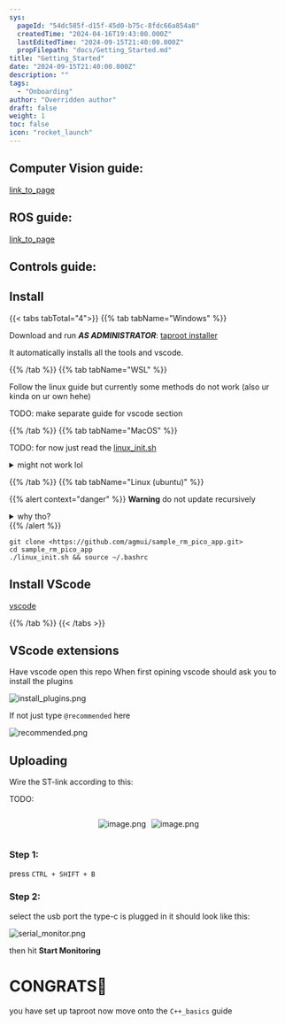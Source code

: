 ```yaml
---
sys:
  pageId: "54dc585f-d15f-45d0-b75c-8fdc66a854a8"
  createdTime: "2024-04-16T19:43:00.000Z"
  lastEditedTime: "2024-09-15T21:40:00.000Z"
  propFilepath: "docs/Getting_Started.md"
title: "Getting_Started"
date: "2024-09-15T21:40:00.000Z"
description: ""
tags:
  - "Onboarding"
author: "Overridden author"
draft: false
weight: 1
toc: false
icon: "rocket_launch"
---
```


## Computer Vision guide:

[link_to_page](86d45bc0-388b-4d26-8848-44f255f73d0e)

## ROS guide:

[link_to_page](3c76c1de-ec8f-46d6-8b0a-294005edc2d5)

## Controls guide:

## Install

{{< tabs tabTotal="4">}}
{{% tab tabName="Windows" %}}

Download and run _**AS ADMINISTRATOR**_: [taproot installer](https://github.com/Thornbots/TeachingFreshies/releases/tag/1.0)

It automatically installs all the tools and vscode.

{{% /tab %}}
{{% tab tabName="WSL" %}}

Follow the linux guide but currently some methods do not work (also ur kinda on ur own hehe)

TODO: make separate guide for vscode section

{{% /tab %}}
{{% tab tabName="MacOS" %}}

TODO: for now just read the [linux_init.sh](https://github.com/agmui/sample_rm_pico_app/blob/main/linux_init.sh)

<details>
<summary>might not work lol</summary>

`brew install libusb pkg-config`

Next install: [vscode](https://code.visualstudio.com/Download)

</details>

{{% /tab %}}
{{% tab tabName="Linux (ubuntu)" %}}

{{% alert context="danger" %}}
**Warning** do not update recursively
<details>
<summary>why tho?</summary>
There are some submodules that may go on for a while (like tinyusb) and I highly
recommend you don't need to get them.
If you want to see what submodules I update just look in `linux_init.sh`
</details>
{{% /alert %}}

```shell
git clone <https://github.com/agmui/sample_rm_pico_app.git>
cd sample_rm_pico_app
./linux_init.sh && source ~/.bashrc
```

## Install VScode

[vscode](https://code.visualstudio.com/Download)

{{% /tab %}}
{{< /tabs >}}

## VScode extensions

Have vscode open this repo
When first opining vscode should ask you to install the plugins

![install_plugins.png](https://prod-files-secure.s3.us-west-2.amazonaws.com/d518164a-d88e-44d1-a4ee-3adb3bd8bce0/89bd30f0-1825-4e77-867b-0a41ce370880/install_plugins.png?X-Amz-Algorithm=AWS4-HMAC-SHA256&X-Amz-Content-Sha256=UNSIGNED-PAYLOAD&X-Amz-Credential=ASIAZI2LB46662SU757W%2F20250408%2Fus-west-2%2Fs3%2Faws4_request&X-Amz-Date=20250408T032447Z&X-Amz-Expires=3600&X-Amz-Security-Token=IQoJb3JpZ2luX2VjEPP%2F%2F%2F%2F%2F%2F%2F%2F%2F%2FwEaCXVzLXdlc3QtMiJIMEYCIQDYfy6%2BntLHTuxuQdkmzrcIP%2Bf1EbPPI%2Bhv99DC%2FZnmIwIhAIHkLpMa25NSKTJj8dzVc780n0qkVrV9eBR87gQmKMMCKv8DCGwQABoMNjM3NDIzMTgzODA1IgxzRvoq%2BJt04aYXfRoq3AO3Vfc%2BWGHFbqv8m5oDEPG3uXkxDqbLaYuBhzvGAVF%2BH1fa9gBp%2BlqZdKqtlbs34SA9sJRYgp1c5cnPs6pyErTrQ6ZZnhbx9Xpg4v2iIGEJrVh6FGxGg9h1jzT8jDgSd4%2BwV1t7rLM%2FwyhlsFFYMy4CQ9gMlz21Io5Gdg7FZotVY%2BaPUQE49RJ1Z32pMLmni39QT2CJ2AJruTi8SwOBrWvXB8xlw0ZgZ44QBFXHSSbNcIe%2B7uJcVubgxQuZ%2FSTCjcBbcUB4D0QPktGiakpLVFOUq9615MRKhTsFxvZiZz41%2BeK8byVwUeC6jNb9RQkn8LKISzfkqC87cCMc0fUMXAcrEPfVuQ1WXziIfgLfy1ZyMRMHwVBQk15mB2vRALqsLEbjd0ja7RHgsqOpg%2FGVbmUtKO8IAZ3U9D3VTizPFRWdgPJBK%2B4jssa0YQgd1N%2Bwij65xVkmdqp%2B7VNoixvbf516e9sySlsC1W28LHULXVZ%2B1AMYFkpmnnIwWocA1fD%2F36tXn3BG99TBemzHj3FyjrhGOoYZEQy%2FZsWvukIT82y6Ha7gIcEDBZA1TmDwPvqeQPLLsMtGhFGmPMEoVdG6isFd%2BERe7lGudSXTSf6EoHhN%2BuHIlCiIERxe9afNgjD6ntK%2FBjqkAUK8iaz7LPmHueRT5tOgjj4jgbMNHdT%2FtK7iD3eSqh%2Fh4mb%2BuMB1JB8KDLtru9noa16cqua%2FCvNkMMP1CJ0bY23NUAMZwqDP%2BP1uXW5Phn%2BBT6pj9IuAqVBVpZTj%2BcyxgQPaz%2Blj8sccT%2FyxrQLPGnC%2FsPfdYEjQ6PFQN2OuIXpzAr8JeY8ERkCd9fvu0q7zOXLjMzxlv9qALzA43sb0N8TnLXbX&X-Amz-Signature=ca4fbefefb48ebdc3d915dfe659e322a5b738ff23e4b3b26c527c1f56f7f6375&X-Amz-SignedHeaders=host&x-id=GetObject)

If not just type `@recommended` here  

![recommended.png](https://prod-files-secure.s3.us-west-2.amazonaws.com/d518164a-d88e-44d1-a4ee-3adb3bd8bce0/61e661e9-5d85-4dfc-be0d-8d2097a5e793/recommended.png?X-Amz-Algorithm=AWS4-HMAC-SHA256&X-Amz-Content-Sha256=UNSIGNED-PAYLOAD&X-Amz-Credential=ASIAZI2LB46662SU757W%2F20250408%2Fus-west-2%2Fs3%2Faws4_request&X-Amz-Date=20250408T032447Z&X-Amz-Expires=3600&X-Amz-Security-Token=IQoJb3JpZ2luX2VjEPP%2F%2F%2F%2F%2F%2F%2F%2F%2F%2FwEaCXVzLXdlc3QtMiJIMEYCIQDYfy6%2BntLHTuxuQdkmzrcIP%2Bf1EbPPI%2Bhv99DC%2FZnmIwIhAIHkLpMa25NSKTJj8dzVc780n0qkVrV9eBR87gQmKMMCKv8DCGwQABoMNjM3NDIzMTgzODA1IgxzRvoq%2BJt04aYXfRoq3AO3Vfc%2BWGHFbqv8m5oDEPG3uXkxDqbLaYuBhzvGAVF%2BH1fa9gBp%2BlqZdKqtlbs34SA9sJRYgp1c5cnPs6pyErTrQ6ZZnhbx9Xpg4v2iIGEJrVh6FGxGg9h1jzT8jDgSd4%2BwV1t7rLM%2FwyhlsFFYMy4CQ9gMlz21Io5Gdg7FZotVY%2BaPUQE49RJ1Z32pMLmni39QT2CJ2AJruTi8SwOBrWvXB8xlw0ZgZ44QBFXHSSbNcIe%2B7uJcVubgxQuZ%2FSTCjcBbcUB4D0QPktGiakpLVFOUq9615MRKhTsFxvZiZz41%2BeK8byVwUeC6jNb9RQkn8LKISzfkqC87cCMc0fUMXAcrEPfVuQ1WXziIfgLfy1ZyMRMHwVBQk15mB2vRALqsLEbjd0ja7RHgsqOpg%2FGVbmUtKO8IAZ3U9D3VTizPFRWdgPJBK%2B4jssa0YQgd1N%2Bwij65xVkmdqp%2B7VNoixvbf516e9sySlsC1W28LHULXVZ%2B1AMYFkpmnnIwWocA1fD%2F36tXn3BG99TBemzHj3FyjrhGOoYZEQy%2FZsWvukIT82y6Ha7gIcEDBZA1TmDwPvqeQPLLsMtGhFGmPMEoVdG6isFd%2BERe7lGudSXTSf6EoHhN%2BuHIlCiIERxe9afNgjD6ntK%2FBjqkAUK8iaz7LPmHueRT5tOgjj4jgbMNHdT%2FtK7iD3eSqh%2Fh4mb%2BuMB1JB8KDLtru9noa16cqua%2FCvNkMMP1CJ0bY23NUAMZwqDP%2BP1uXW5Phn%2BBT6pj9IuAqVBVpZTj%2BcyxgQPaz%2Blj8sccT%2FyxrQLPGnC%2FsPfdYEjQ6PFQN2OuIXpzAr8JeY8ERkCd9fvu0q7zOXLjMzxlv9qALzA43sb0N8TnLXbX&X-Amz-Signature=157bac3160d9a09be5359352a6bb7923786ee6bef0b7a7dd874868471e0c9148&X-Amz-SignedHeaders=host&x-id=GetObject)

## Uploading

Wire the ST-link according to this:

TODO:

<div style="display: flex;flex-direction: row; column-gap:10px; max-width: 630px;justify-content: center;">
<div>

![image.png](https://prod-files-secure.s3.us-west-2.amazonaws.com/d518164a-d88e-44d1-a4ee-3adb3bd8bce0/210ecb78-1116-4d7b-b9b7-2292f66fa2c2/image.png?X-Amz-Algorithm=AWS4-HMAC-SHA256&X-Amz-Content-Sha256=UNSIGNED-PAYLOAD&X-Amz-Credential=ASIAZI2LB466YEAH2GOR%2F20250408%2Fus-west-2%2Fs3%2Faws4_request&X-Amz-Date=20250408T032451Z&X-Amz-Expires=3600&X-Amz-Security-Token=IQoJb3JpZ2luX2VjEPP%2F%2F%2F%2F%2F%2F%2F%2F%2F%2FwEaCXVzLXdlc3QtMiJIMEYCIQDKkqcGho4rjJ92%2BNahbQMYDkBNhGQKrjMVx7WfIZ%2BgLQIhAIL6P7ygK2qmcz1552NakDweXUuK5dMpY96b%2FNfK4NuLKv8DCGwQABoMNjM3NDIzMTgzODA1IgxjgwBPNMr16yOFhNwq3AMNi48E2jOs9MCsruLwB7iFftphPsAnWKRzJLh2m87Wk4daqZ%2FpL4DAnTIda3BXHvt%2BC9qSGcetWu3FD43RpHDHEX6CdutD9qd9%2B32%2BpMTDRIDGYcRz3vCpco%2FTFypcfvCnkpDk91hHtNbWLBJttDHp04iBoEVKlvuHB9Jm9cuWRkyAb14IpBvIT8XOaeYjCl9LILnHCpjvIeHZLQeaYpdbG2v2WZm8Jg%2FMwe%2BaJz1dAldUGGNBQv%2BpSSs9GTp9DqtDeeG8AbvjPb8Mo3rGySpc9uCX5szvwODWw3Q2QDZul66v26tl21XdgZAuly%2FMAG2vbraoFNZ3xTgo3LgBGUz2BzvhjIW3rLIeYjuSg9g5zzyPzhBT%2BrfsYP4YRc39lkFtf%2FPRO1l2jvyfM9xGODmczwYNf9hUKjAS%2B6Uc6FpRItlsIXcRXzPORAfJxC29N9wIMk%2B%2FOPX8yLoRGWYQx6py2tSWUYIEoNYy%2BIWkfTawvjB8h0zfBnq7tLzXxInImMM8vmslXeXctlYecNqg4SjjH%2BT5ZlewhawbhYQ5lroskFUc53z1MWdIVs8rLxbQ6yR0i4IZkpJMuaoONNblPZyNfFKdgCjuKeetyytLHea5RfQIq5AKVepqM1TwTjD2n9K%2FBjqkAfP6nvyRQqpxFgXBkKs7IwwTbVIotK6jhIzqrtjzsx3XuxMIqJySqTE1CgSz0P8jpUzI6J9tczeYPMVNKj4lKMiWzwDIH0g7kP8bTohoxxGsDqUc8WklPQrlsC%2FZhgq1L4BKCKif2ky4dGqfPaLKHARB1WEpB9RY2AEpMcOY7Rlqai%2Fn3Xo8oTwPpgIpiW%2BbMkJOXjN13rf%2BMsx6wmcdQ7AnKDmZ&X-Amz-Signature=5ddf6ceef550fc7f44b863a4220efbe5967dd095c26f6f4effb71146615c862e&X-Amz-SignedHeaders=host&x-id=GetObject)

</div>
<div>

![image.png](https://prod-files-secure.s3.us-west-2.amazonaws.com/d518164a-d88e-44d1-a4ee-3adb3bd8bce0/33a0fd0f-8ca6-4a86-8e09-26e95ded1fff/image.png?X-Amz-Algorithm=AWS4-HMAC-SHA256&X-Amz-Content-Sha256=UNSIGNED-PAYLOAD&X-Amz-Credential=ASIAZI2LB466XKTG2REQ%2F20250408%2Fus-west-2%2Fs3%2Faws4_request&X-Amz-Date=20250408T032454Z&X-Amz-Expires=3600&X-Amz-Security-Token=IQoJb3JpZ2luX2VjEPP%2F%2F%2F%2F%2F%2F%2F%2F%2F%2FwEaCXVzLXdlc3QtMiJHMEUCIQC%2BJ9fQdRe3fsQ%2ByfHwiO%2FeJx0uYhYmWOUReO8QgonjiwIgNoDtP%2FkQLf3gcSO7M8wzuTOy5Sf3Me3jsN0TgH1VcdEq%2FwMIbBAAGgw2Mzc0MjMxODM4MDUiDODurNfcVCBM%2B3zIwCrcAxtfSpRyf3cxrjOjS%2FIJp%2FPB%2FAf2MVRdH9AjVvGXx8eVWEQHR8bhqonZA%2FZD%2F%2B7HAcJVgVRzSNbNWpiWvNHHMCn7d1RcBJ%2Bi%2B27RGMV%2Faqw5rsnNK3ylmCzsDYUoPknc6jB8kKG80nAgBUaAiDVibV0Cr8P6IRmwOTwE3kl9XmYF6SuJJ2NOxldNADZbw5ZXM2wjv966ms97u70%2Bo37Tkm51lGsmqi6YLxhz4NwyZ6ZPGep%2Bd%2FNzFFfQk%2BWm9dwM64YTZvmC%2FTBbBSN4aGzWnhRasaV176B0wILnC9N29S%2FCtcTh2W4mfkbetir%2FjfXwXKc8QZc0OHqFSYicg4uBEBfyd848y2U1mOvieq%2ByZHAUiD7K3MtV6aTgdWDXTCA2CpmGicNiOkOqdO%2BHPKayB1yWKG7f2TjUQQMegp6O8zSJ00ms5TgoVy2DtcEIm0efJS4MzsxRTXZls09ka0xSuyQB7zymvrPgYDQSPwXi5VnnXJz99KtQBwLFfmNZRqDnO5Y3cIt7WxsttLbMUFdrEhpl7rtEUiUd0T%2BfsT54WKjr7tAZ%2Fpc%2BPsKJ%2BkmqITnMvEzA6kBxDC2hANZEsmg5iLgUBAdFGQM9zW2P2fdDwsDzLOIgshR6AsXwhXhqMJCf0r8GOqUBW%2F3x04fRITSTEiMxKIvLL7KI8q7DY77rGIrpYfsQIPChvB5NuhkXJ8ej9PYlTbB99aJL8oN7TXrOwHReRoMJJ1i76xswHLc%2FONXW3b%2BZ9%2FJ70frRT896KFp1inspJvUaKEMBZ%2FNGkt7S2voxA9wQjHM8xg4lk5CEYxyn%2FRWYW54OLnE48bHQ7jQb74kb3UG3jMDl7ot93YIFxWuIopk91S9PmJ3c&X-Amz-Signature=8c1f4abf024e8298b7ef688d06706c9658c31da64039fbc187f20e7af5912a91&X-Amz-SignedHeaders=host&x-id=GetObject)

</div>
</div>

### Step 1:

press `CTRL + SHIFT + B`

### Step 2:

select the usb port the type-c is plugged in it should look like this:

![serial_monitor.png](https://prod-files-secure.s3.us-west-2.amazonaws.com/d518164a-d88e-44d1-a4ee-3adb3bd8bce0/f03f4774-05d4-4393-b6a0-d5efb6d315ab/serial_monitor.png?X-Amz-Algorithm=AWS4-HMAC-SHA256&X-Amz-Content-Sha256=UNSIGNED-PAYLOAD&X-Amz-Credential=ASIAZI2LB46662SU757W%2F20250408%2Fus-west-2%2Fs3%2Faws4_request&X-Amz-Date=20250408T032447Z&X-Amz-Expires=3600&X-Amz-Security-Token=IQoJb3JpZ2luX2VjEPP%2F%2F%2F%2F%2F%2F%2F%2F%2F%2FwEaCXVzLXdlc3QtMiJIMEYCIQDYfy6%2BntLHTuxuQdkmzrcIP%2Bf1EbPPI%2Bhv99DC%2FZnmIwIhAIHkLpMa25NSKTJj8dzVc780n0qkVrV9eBR87gQmKMMCKv8DCGwQABoMNjM3NDIzMTgzODA1IgxzRvoq%2BJt04aYXfRoq3AO3Vfc%2BWGHFbqv8m5oDEPG3uXkxDqbLaYuBhzvGAVF%2BH1fa9gBp%2BlqZdKqtlbs34SA9sJRYgp1c5cnPs6pyErTrQ6ZZnhbx9Xpg4v2iIGEJrVh6FGxGg9h1jzT8jDgSd4%2BwV1t7rLM%2FwyhlsFFYMy4CQ9gMlz21Io5Gdg7FZotVY%2BaPUQE49RJ1Z32pMLmni39QT2CJ2AJruTi8SwOBrWvXB8xlw0ZgZ44QBFXHSSbNcIe%2B7uJcVubgxQuZ%2FSTCjcBbcUB4D0QPktGiakpLVFOUq9615MRKhTsFxvZiZz41%2BeK8byVwUeC6jNb9RQkn8LKISzfkqC87cCMc0fUMXAcrEPfVuQ1WXziIfgLfy1ZyMRMHwVBQk15mB2vRALqsLEbjd0ja7RHgsqOpg%2FGVbmUtKO8IAZ3U9D3VTizPFRWdgPJBK%2B4jssa0YQgd1N%2Bwij65xVkmdqp%2B7VNoixvbf516e9sySlsC1W28LHULXVZ%2B1AMYFkpmnnIwWocA1fD%2F36tXn3BG99TBemzHj3FyjrhGOoYZEQy%2FZsWvukIT82y6Ha7gIcEDBZA1TmDwPvqeQPLLsMtGhFGmPMEoVdG6isFd%2BERe7lGudSXTSf6EoHhN%2BuHIlCiIERxe9afNgjD6ntK%2FBjqkAUK8iaz7LPmHueRT5tOgjj4jgbMNHdT%2FtK7iD3eSqh%2Fh4mb%2BuMB1JB8KDLtru9noa16cqua%2FCvNkMMP1CJ0bY23NUAMZwqDP%2BP1uXW5Phn%2BBT6pj9IuAqVBVpZTj%2BcyxgQPaz%2Blj8sccT%2FyxrQLPGnC%2FsPfdYEjQ6PFQN2OuIXpzAr8JeY8ERkCd9fvu0q7zOXLjMzxlv9qALzA43sb0N8TnLXbX&X-Amz-Signature=b68068a6d58ab91a0397f7f7052e1142bc978db1d2b0dc91b6bb55af762857e7&X-Amz-SignedHeaders=host&x-id=GetObject)

then hit **Start Monitoring**

# CONGRATS🎉

you have set up taproot now move onto the `C++_basics` guide
